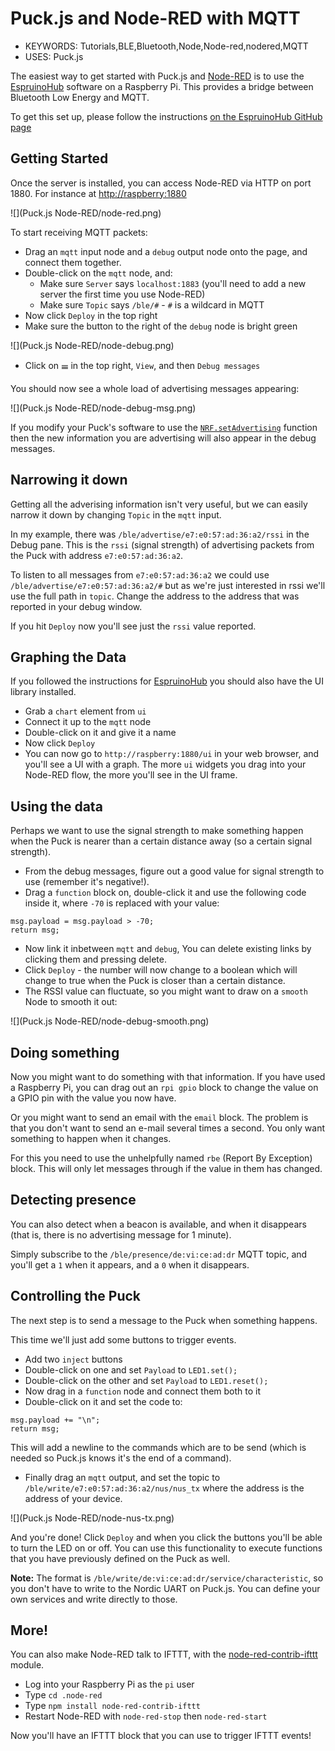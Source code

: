 <!--- Copyright (c) 2016 Gordon Williams, Pur3 Ltd. See the file LICENSE for copying permission. -->
Puck.js and Node-RED with MQTT
===============================

* KEYWORDS: Tutorials,BLE,Bluetooth,Node,Node-red,nodered,MQTT
* USES: Puck.js

The easiest way to get started with Puck.js and [Node-RED](http://nodered.org/) is to use the
[EspruinoHub](https://github.com/espruino/EspruinoHub) software on a
Raspberry Pi. This provides a bridge between Bluetooth Low Energy and
MQTT.

To get this set up, please follow the instructions
[on the EspruinoHub GitHub page](https://github.com/espruino/EspruinoHub)

Getting Started
---------------

Once the server is installed, you can access Node-RED via HTTP on port
1880. For instance at [http://raspberry:1880](http://raspberry:1880)

![](Puck.js Node-RED/node-red.png)

To start receiving MQTT packets:

* Drag an `mqtt` input node and a `debug` output node onto the page, and connect them together.
* Double-click on the `mqtt` node, and:
  * Make sure `Server` says `localhost:1883` (you'll need to add a new server the first time you use Node-RED)
  * Make sure `Topic` says `/ble/#` - `#` is a wildcard in MQTT
* Now click `Deploy` in the top right
* Make sure the button to the right of the `debug` node is bright green

![](Puck.js Node-RED/node-debug.png)

* Click on &#x1D362; in the top right, `View`, and then `Debug messages`

You should now see a whole load of advertising messages appearing:

![](Puck.js Node-RED/node-debug-msg.png)

If you modify your Puck's software to use the [`NRF.setAdvertising`](http://www.espruino.com/Reference#l_NRF_setAdvertising)
function then the new information you are advertising will also appear in the
debug messages.


Narrowing it down
-----------------

Getting all the adverising information isn't very useful, but
we can easily narrow it down by changing `Topic` in the `mqtt` input.

In my example, there was `/ble/advertise/e7:e0:57:ad:36:a2/rssi` in
the Debug pane. This is the `rssi` (signal strength) of advertising packets
from the Puck with address `e7:e0:57:ad:36:a2`.

To listen to all messages from `e7:e0:57:ad:36:a2` we could use
`/ble/advertise/e7:e0:57:ad:36:a2/#` but as we're just interested in
rssi we'll use the full path in `topic`. Change the address to the address
that was reported in your debug window.

If you hit `Deploy` now you'll see just the `rssi` value reported.


Graphing the Data
-----------------

If you followed the instructions for [EspruinoHub](https://github.com/espruino/EspruinoHub)
you should also have the UI library installed.

* Grab a `chart` element from `ui`
* Connect it up to the `mqtt` node
* Double-click on it and give it a name
* Now click `Deploy`
* You can now go to `http://raspberry:1880/ui` in your web browser, and
you'll see a UI with a graph. The more `ui` widgets you drag into your Node-RED
flow, the more you'll see in the UI frame.


Using the data
--------------

Perhaps we want to use the signal strength to make something happen
when the Puck is nearer than a certain distance away (so a certain signal
strength).

* From the debug messages, figure out a good value for signal strength to use
(remember it's negative!).
* Drag a `function` block on, double-click it and use the following code inside it,
where `-70` is replaced with your value:

```
msg.payload = msg.payload > -70;
return msg;
```

* Now link it inbetween `mqtt` and `debug`, You can delete existing links
by clicking them and pressing delete.
* Click `Deploy` - the number will now change to a boolean which will
change to true when the Puck is closer than a certain distance.
* The RSSI value can fluctuate, so you might want to draw on a `smooth`
Node to smooth it out:

![](Puck.js Node-RED/node-debug-smooth.png)


Doing something
---------------

Now you might want to do something with that information. If you have used
a Raspberry Pi, you can drag out an `rpi gpio` block to change the value on
a GPIO pin with the value you now have.

Or you might want to send an email with the `email` block. The problem is
that you don't want to send an e-mail several times a second. You only
want something to happen when it changes.

For this you need to use the unhelpfully named `rbe` (Report By Exception)
block. This will only let messages through if the value in them has changed.


Detecting presence
------------------

You can also detect when a beacon is available, and when it disappears
(that is, there is no advertising message for 1 minute).

Simply subscribe to the `/ble/presence/de:vi:ce:ad:dr` MQTT topic,
and you'll get a `1` when it appears, and a `0` when it disappears.


Controlling the Puck
--------------------

The next step is to send a message to the Puck when something happens.

This time we'll just add some buttons to trigger events.

* Add two `inject` buttons
* Double-click on one and set `Payload` to `LED1.set();`
* Double-click on the other and set `Payload` to `LED1.reset();`
* Now drag in a `function` node and connect them both to it
* Double-click on it and set the code to:

```
msg.payload += "\n";
return msg;
```

This will add a newline to the commands which are to be send (which is needed so
Puck.js knows it's the end of a command).

* Finally drag an `mqtt` output, and set the topic to `/ble/write/e7:e0:57:ad:36:a2/nus/nus_tx`
where the address is the address of your device.

![](Puck.js Node-RED/node-nus-tx.png)

And you're done! Click `Deploy` and when you click the buttons you'll be able
to turn the LED on or off. You can use this functionality to execute functions
that you have previously defined on the Puck as well.

**Note:** The format is `/ble/write/de:vi:ce:ad:dr/service/characteristic`, so
you don't have to write to the Nordic UART on Puck.js. You can define your own
services and write directly to those.


More!
-----

You can also make Node-RED talk to IFTTT, with the [node-red-contrib-ifttt](https://www.npmjs.com/package/node-red-contrib-ifttt) module.

* Log into your Raspberry Pi as the `pi` user
* Type `cd .node-red`
* Type `npm install node-red-contrib-ifttt`
* Restart Node-RED with `node-red-stop` then `node-red-start`

Now you'll have an IFTTT block that you can use to trigger IFTTT events!
